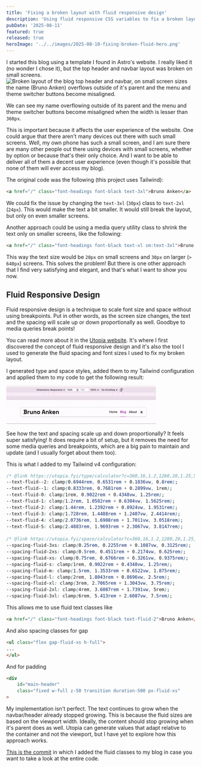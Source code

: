 ```yaml
---
title: 'Fixing a broken layout with fluid responsive design'
description: 'Using fluid responsive CSS variables to fix a broken layout and get rid of media queries.'
pubDate: '2025-08-11'
featured: true
released: true
heroImage: '../../images/2025-08-10-fixing-broken-fluid-hero.png'
---
```


I started this blog using a template I found in Astro's website. I really liked it (no wonder I chose it), but the top header and navbar layout was broken on small screens.
![Broken layout of the blog top header and navbar, on small screen sizes the name (Bruno Anken) overflows outside of it's parent and the menu and theme switcher buttons
become misaligned.](../../images/2025-08-10-broken-blog-header.gif)

We can see my name overflowing outside of its parent and the menu and theme switcher buttons become misaligned when the
width is lesser than `360px`.


This is important because it affects the user experience of the website. One could argue that there aren't many devices out there
with such small screens. Well, my own phone has such a small screen, and I am sure there are many other people out there using
devices with small screens, whether by option or because that's their only choice. And I want to be able to deliver all of them
a decent user experience (even though it's possible that none of them will ever access my blog).


The original code was the following (this project uses Tailwind):

```html
<a href="/" class="font-headings font-black text-3xl">Bruno Anken</a>
```

We could fix the issue by changing the `text-3xl` (`30px`) class to `text-2xl` (`24px`). This would make the text a bit smaller.
It would still break the layout, but only on even smaller screens.


Another approach could be using a media query utility class to shrink the text only on smaller screens, like the following:

```html
<a href="/" class="font-headings font-black text-xl sm:text-3xl">Bruno Anken</a>
```

This way the text size would be `20px` on small screens and `30px` on larger (`> 640px`) screens. This solves the problem!
But there is one other approach that I find very satisfying and elegant, and that's what I want to show you now.

## Fluid Responsive Design

Fluid responsive design is a technique to scale font size and space without using breakpoints. Put in other words, as the screen
size changes, the text and the spacing will scale up or down proportionally as well. Goodbye to media queries break points!

You can read more about it in the [Utopia website](https://utopia.fyi/). It's where I first discovered the concept of fluid
responsive design and it's also the tool I used to generate the fluid spacing and font sizes I used to fix my broken layout.

I generated type and space styles, added them to my Tailwind configuration and applied them to my code to get the following result:

![Fixed layout using the fluid responsive design approach.](../../images/2025-08-10-layout-fixed.gif)

See how the text and spacing scale up and down proportionally? It feels super satisfying! It does require a bit of setup,
but it removes the need for some media queries and breakpoints, which are a big pain to maintain and update (and I usually
forget about them too).

This is what I added to my Tailwind v4 configuration:

```css
/* @link https://utopia.fyi/type/calculator?c=360,16,1.2,1280,20,1.25,5,2,&s=0.75|0.5|0.25,1.5|2|3|4|6,s-l&g=s,l,xl,12 */
--text-fluid--2: clamp(0.6944rem, 0.6531rem + 0.1836vw, 0.8rem);
--text-fluid--1: clamp(0.8333rem, 0.7681rem + 0.2899vw, 1rem);
--text-fluid-0: clamp(1rem, 0.9022rem + 0.4348vw, 1.25rem);
--text-fluid-1: clamp(1.2rem, 1.0582rem + 0.6304vw, 1.5625rem);
--text-fluid-2: clamp(1.44rem, 1.2392rem + 0.8924vw, 1.9531rem);
--text-fluid-3: clamp(1.728rem, 1.4488rem + 1.2407vw, 2.4414rem);
--text-fluid-4: clamp(2.0736rem, 1.6908rem + 1.7011vw, 3.0518rem);
--text-fluid-5: clamp(2.4883rem, 1.9693rem + 2.3067vw, 3.8147rem);

/* @link https://utopia.fyi/space/calculator?c=360,16,1.2,1280,20,1.25,5,2,&s=0.75|0.5|0.25,1.5|2|3|4|6,s-l&g=s,l,xl,12 */
--spacing-fluid-3xs: clamp(0.25rem, 0.2255rem + 0.1087vw, 0.3125rem);
--spacing-fluid-2xs: clamp(0.5rem, 0.4511rem + 0.2174vw, 0.625rem);
--spacing-fluid-xs: clamp(0.75rem, 0.6766rem + 0.3261vw, 0.9375rem);
--spacing-fluid-s: clamp(1rem, 0.9022rem + 0.4348vw, 1.25rem);
--spacing-fluid-m: clamp(1.5rem, 1.3533rem + 0.6522vw, 1.875rem);
--spacing-fluid-l: clamp(2rem, 1.8043rem + 0.8696vw, 2.5rem);
--spacing-fluid-xl: clamp(3rem, 2.7065rem + 1.3043vw, 3.75rem);
--spacing-fluid-2xl: clamp(4rem, 3.6087rem + 1.7391vw, 5rem);
--spacing-fluid-3xl: clamp(6rem, 5.413rem + 2.6087vw, 7.5rem);
```

This allows me to use fluid text classes like

```html
<a href="/" class="font-headings font-black text-fluid-2">Bruno Anken</a>
```

And also spacing classes for gap

```html
<ul class="flex gap-fluid-xs h-full">
...
</ul>
```

And for padding

```html
<div
	id="main-header"
	class="fixed w-full z-50 transition duration-500 px-fluid-xs"
>
```

My implementation isn't perfect. The text continues to grow when the navbar/header already stopped growing. This is because the
fluid sizes are based on the viewport width. Ideally, the content should stop growing when it's parent does as well. Utopia can
generate values that adapt relative to the container and not the viewport, but I have yet to explore how this approach works.

[This is the commit](https://github.com/brunoanken/brunoanken.github.io/commit/cf5adb7574a8635590bb9f2f55997587f4bcd8bb) in which
I added the fluid classes to my blog in case you want to take a look at the entire code.
